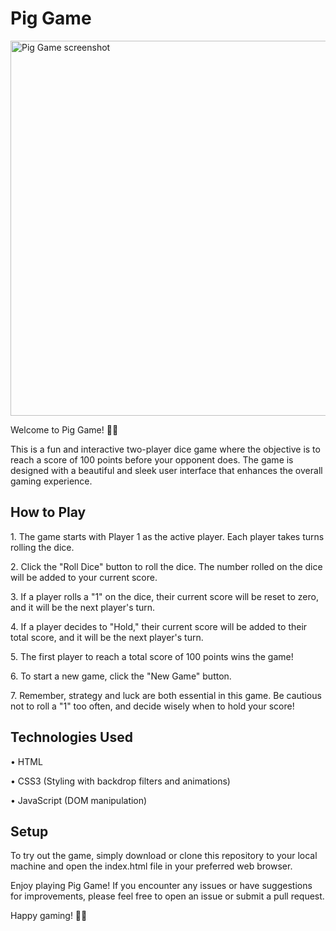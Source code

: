 <h1>Pig Game</h1>

<img alt="Pig Game screenshot" width="600" src="https://i.imgur.com/KotH7cf.png">

<p>Welcome to Pig Game! 🎲🐷</p>
This is a fun and interactive two-player dice game where the objective is to reach a score of 100 points before your opponent does. The game is designed with a beautiful and sleek user interface that enhances the overall gaming experience.

<h2>How to Play</h2>

<p>1. The game starts with Player 1 as the active player. Each player takes turns rolling the dice.</p>
<p>2. Click the "Roll Dice" button to roll the dice. The number rolled on the dice will be added to your current score.</p>
<p>3. If a player rolls a "1" on the dice, their current score will be reset to zero, and it will be the next player's turn.</p>
<p>4. If a player decides to "Hold," their current score will be added to their total score, and it will be the next player's turn.</p>
<p>5. The first player to reach a total score of 100 points wins the game!</p>
<p>6. To start a new game, click the "New Game" button.</p>
<p>7. Remember, strategy and luck are both essential in this game. Be cautious not to roll a "1" too often, and decide wisely when to hold your score!</p>

<h2>Technologies Used</h2>

<p>• HTML</p>
<p>• CSS3 (Styling with backdrop filters and animations)</p>
<p>• JavaScript (DOM manipulation)</p>

<h2>Setup</h2>

<p>To try out the game, simply download or clone this repository to your local machine and open the index.html file in your preferred web browser.</p>

<p>Enjoy playing Pig Game! If you encounter any issues or have suggestions for improvements, please feel free to open an issue or submit a pull request.</p>

<p>Happy gaming! 🎲🐷</p>
